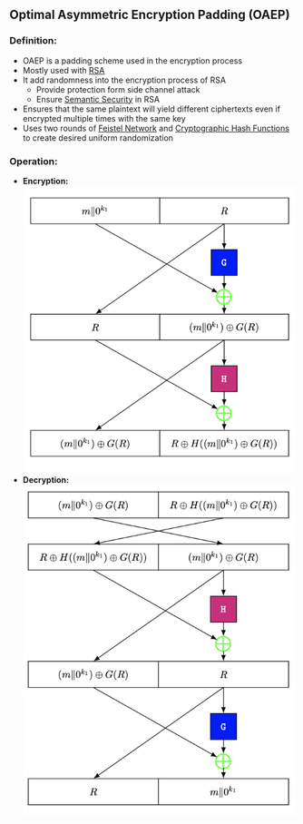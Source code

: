 ## Optimal Asymmetric Encryption Padding (OAEP)
### Definition:
- OAEP is a padding scheme used in the encryption process
- Mostly used with [RSA](RSA.md)
- It add randomness into the encryption process of RSA
	- Provide protection form side channel attack
	- Ensure [Semantic Security](Semantic%20Security.md) in RSA
- Ensures that the same plaintext will yield different ciphertexts even if encrypted multiple times with the same key
- Uses two rounds of [Feistel Network](Feistel%20Network.md) and [Cryptographic Hash Functions](Cryptographic%20Hash%20Functions.md) to create desired uniform randomization
### Operation:
- **Encryption:**
	![](Attachments/OAEPencryption.png)
- **Decryption:**
	![](Attachments/OAEPdecryption.png)